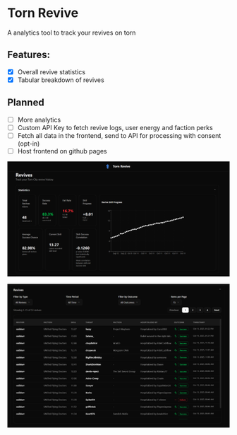 # Torn Revive

A analytics tool to track your revives on torn

## Features:

- [x] Overall revive statistics
- [x] Tabular breakdown of revives

## Planned

- [ ] More analytics
- [ ] Custom API Key to fetch revive logs, user energy and faction perks
- [ ] Fetch all data in the frontend, send to API for processing with consent (opt-in)
- [ ] Host frontend on github pages

![alt text](./docs/images/revive_statistics.png)

![alt text](./docs/images/revive_table.png)

